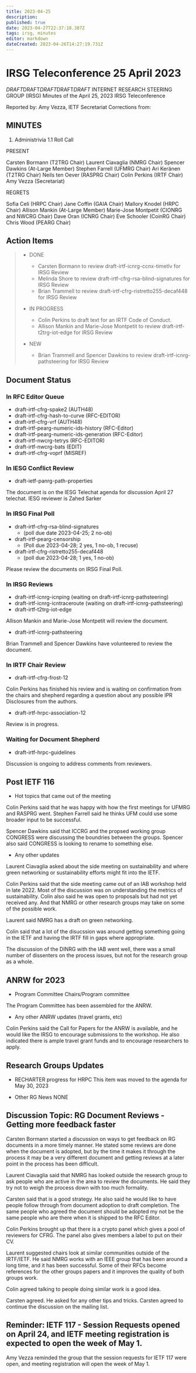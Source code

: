 ```yaml
---
title: 2023-04-25
description: 
published: true
date: 2023-04-27T22:37:18.387Z
tags: irsg, minutes
editor: markdown
dateCreated: 2023-04-26T14:27:19.731Z
---
```


# IRSG Teleconference 25 April 2023

*DRAFT*DRAFT*DRAFT*DRAFT*DRAFT*
INTERNET RESEARCH STEERING GROUP (IRSG)
Minutes of the April 25, 2023 IRSG Teleconference

Reported by: Amy Vezza, IETF Secretariat
Corrections from: 

MINUTES
---------------------------------

1. Administrivia
1.1 Roll Call

PRESENT

Carsten Bormann (T2TRG Chair)
Laurent Ciavaglia (NMRG Chair)
Spencer Dawkins (At-Large Member)
Stephen Farrell (UFMRG Chair)
Ari Keränen (T2TRG Chair)
Neils ten Oever (RASPRG Chair)
Colin Perkins (IRTF Chair)
Amy Vezza (Secretariat)

REGRETS

Sofia Celi (HRPC Chair)
Jane Coffin (GAIA Chair)
Mallory Knodel (HRPC Chair)
Allison Mankin (At-Large Member)
Marie-Jose Montpetit (CIONRG and NWCRG Chair)
Dave Oran (ICNRG Chair)
Eve Schooler (CoinRG Chair)
Chris Wood (PEARG Chair)

##  Action Items
>    * DONE
>      * Carsten Bormann to review draft-irtf-icnrg-ccnx-timetlv for IRSG Review
>      * Melinda Shore to review draft-irtf-cfrg-rsa-blind-signatures for IRSG Review
>      * Brian Trammell to review draft-irtf-cfrg-ristretto255-decaf448 for IRSG Review 
>      
>    * IN PROGRESS
>      * Colin Perkins to draft text for an IRTF Code of Conduct.
>      * Allison Mankin and Marie-Jose Montpetit to review draft-irtf-t2trg-iot-edge for IRSG Review 
>      
>    * NEW
>      * Brian Trammell and Spencer Dawkins to review draft-irtf-icnrg-pathsteering for IRSG Review

## Document Status 
### In RFC Editor Queue

- draft-irtf-cfrg-spake2 (AUTH48)
- draft-irtf-cfrg-hash-to-curve (RFC-EDITOR) 
- draft-irtf-cfrg-vrf (AUTH48)
- draft-irtf-pearg-numeric-ids-history (RFC-Editor)
- draft-irtf-pearg-numeric-ids-generation (RFC-Editor) 
- draft-irtf-nwcrg-tetrys (RFC-EDITOR)
- draft-irtf-nwcrg-bats (EDIT)
- draft-irtf-cfrg-voprf (MISREF)

### In IESG Conflict Review

- draft-ietf-panrg-path-properties 

The document is on the IESG Telechat agenda for discussion April 27 telechat. IESG reviewer is Zahed Sarker

### In IRSG Final Poll

- draft-irtf-cfrg-rsa-blind-signatures 
  - (poll due date 2023-04-25; 2 no-ob)
- draft-irtf-pearg-censorship 
  - (Poll due 2023-04-28; 2 yes, 1 no-ob, 1 recuse)
- draft-irtf-cfrg-ristretto255-decaf448 
  - (poll due 2023-04-28; 1 yes, 1 no-ob) 

Please review the documents on IRSG Final Poll.

### In IRSG Reviews

 - draft-irtf-icnrg-icnping (waiting on draft-irtf-icnrg-pathsteering)
 - draft-irtf-icnrg-icntraceroute (waiting on draft-irtf-icnrg-pathsteering)
 - draft-irtf-t2trg-iot-edge
 
 Allison Mankin and Marie-Jose Montpetit will review the document.
 
 - draft-irtf-icnrg-pathsteering

Brian Trammell and Spencer Dawkins have volunteered to review the document.

### In IRTF Chair Review

- draft-irtf-cfrg-frost-12 

Colin Perkins has finished his review and is waiting on confirmation from the chairs and shepherd regarding a question about any possible IPR Disclosures from the authors.

- draft-irtf-hrpc-association-12 

Review is in progress.

### Waiting for Document Shepherd
- draft-irtf-hrpc-guidelines 

Discussion is ongoing to address comments from reviewers.

## Post IETF 116 
  - Hot topics that came out of the meeting

Colin Perkins said that he was happy with how the first meetings for UFMRG and RASPRG went. Stephen Farrell said he thinks UFM could use some broader input to be successful. 

Spencer Dawkins said that ICCRG and the propsed working group CONGRESS were discussing the boundries between the groups. Spencer also said CONGRESS is looking to rename to something else.

  - Any other updates

Laurent Ciavaglia asked about the side meeting on sustainability and where green networking or sustainability efforts might fit into the IETF.

Colin Perkins said that the side meeting came out of an IAB workshop held in late 2022. Most of the discussion was on understanding the metrics of sustainability. Colin also said he was open to proposals but had not yet received any. And that NMRG or other research groups may take on some of the possible work.

Laurent said NMRG has a draft on green networking.

Colin said that a lot of the disucssion was around getting something going in the IETF and having the IRTF fill in gaps where appropriate. 

The discussion of the DINRG with the IAB went well, there was a small number of dissenters on the process issues, but not for the research group as a whole.


## ANRW for 2023 
   - Program Committee Chairs/Program committee

The Program Committee has been assembled for the ANRW. 

   - Any other ANRW updates (travel grants, etc)

Colin Perkins said the Call for Papers for the ANRW is available, and he would like the IRSG to encourage submissions to the workshop. He also indicated there is ample travel grant funds and to encourage researchers to apply.

## Research Groups Updates
  - RECHARTER progress for HRPC
 This item was moved to the agenda for May 30, 2023
 
 - Other RG News
 NONE
 
## Discussion Topic: RG Document Reviews - Getting more feedback faster

Carsten Bormann started a discussion on ways to get feedback on RG documents in a more timely manner. He stated some reviews are done when the document is adopted, but by the time it makes it through the process it may be a very different document and getting reviews at a later point in the process has been difficult. 

Laurent Ciavaglia said that NMRG has looked outside the research group to ask people who are active in the area to review the documents. He said they try not to weigh the process down with too much formality.

Carsten said that is a good strategy. He also said he would like to have people follow through from document adoption to draft completion. The same people who agreed the document should be adopted my not be the same people who are there when it is shipped to the RFC Editor. 

Colin Perkins brought up that there is a crypto panel which gives a pool of reviewers for CFRG. The panel also gives members a label to put on their CV.

Laurent suggested chairs look at similar communities outside of the IRTF/IETF. He said NMRG works with an IEEE group that has been around a long time, and it has been successful. Some of their RFCs become references for the other groups papers and it improves the quality of both groups work.

Colin agreed talking to people doing similar work is a good idea.

Carsten agreed. He asked for any other tips and tricks. Carsten agreed to continue the discussion on the mailing list.

## Reminder: IETF 117 - Session Requests opened on April 24, and IETF meeting registration is expected to open the week of May 1.

Amy Vezza reminded the group that the session requests for IETF 117 were open, and meeting registration will open the week of May 1.